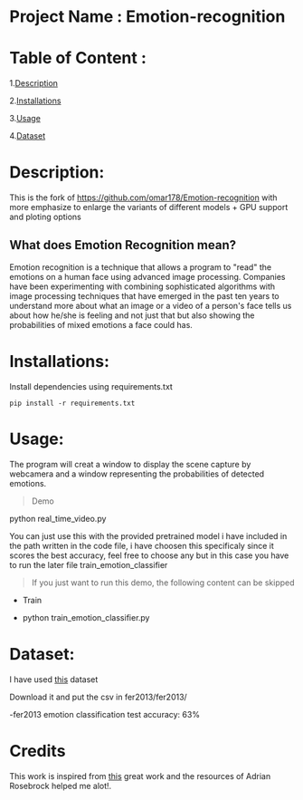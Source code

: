 # Project Name : Emotion-recognition
# Table of Content :
1.[Description](#p1)

2.[Installations](#p2)

3.[Usage](#p3)

4.[Dataset](#p4)






<a id="p1"></a> 
# Description:

This is the fork of https://github.com/omar178/Emotion-recognition with more emphasize to enlarge the variants of different models + GPU support and ploting options
## What does Emotion Recognition mean?

Emotion recognition is a technique that allows a program to "read" the emotions on a human face using advanced image processing. Companies have been experimenting with combining sophisticated algorithms with image processing techniques that have emerged in the past ten years to understand more about what an image or a video of a person's face tells us about how he/she is feeling and not just that but also showing the probabilities of mixed emotions a face could has.

<a id="p2"></a> 
# Installations:

Install dependencies using requirements.txt

```shell
pip install -r requirements.txt
```

<a id="p3"></a> 
# Usage:

The program will creat a window to display the scene capture by webcamera and a window representing the probabilities of detected emotions.

> Demo

python real_time_video.py

You can just use this with the provided pretrained model i have included in the path written in the code file, i have choosen this specificaly since it scores the best accuracy, feel free to choose any but in this case you have to run the later file train_emotion_classifier
> If you just want to run this demo, the following content can be skipped
- Train

- python train_emotion_classifier.py


<a id="p4"></a> 
# Dataset:

I have used [this](https://www.kaggle.com/c/3364/download-all) dataset

Download it and put the csv in fer2013/fer2013/

-fer2013 emotion classification test accuracy: 63%


# Credits
This work is inspired from [this](https://github.com/oarriaga/face_classification) great work and the resources of Adrian Rosebrock helped me alot!.
